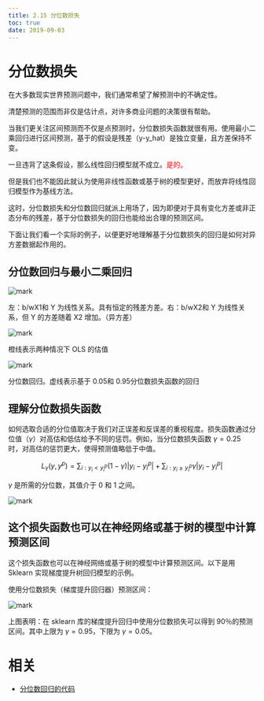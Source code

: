 ```yaml
---
title: 2.15 分位数损失
toc: true
date: 2019-09-03
---
```

# 分位数损失

在大多数现实世界预测问题中，我们通常希望了解预测中的不确定性。

清楚预测的范围而非仅是估计点，对许多商业问题的决策很有帮助。

当我们更关注区间预测而不仅是点预测时，分位数损失函数就很有用。使用最小二乘回归进行区间预测，基于的假设是残差（y-y_hat）是独立变量，且方差保持不变。

一旦违背了这条假设，那么线性回归模型就不成立。<span style="color:red;">是的。</span>

但是我们也不能因此就认为使用非线性函数或基于树的模型更好，而放弃将线性回归模型作为基线方法。

这时，分位数损失和分位数回归就派上用场了，因为即便对于具有变化方差或非正态分布的残差，基于分位数损失的回归也能给出合理的预测区间。

下面让我们看一个实际的例子，以便更好地理解基于分位数损失的回归是如何对异方差数据起作用的。

## 分位数回归与最小二乘回归


![mark](http://images.iterate.site/blog/image/20190902/j4SnaE7CSRyh.png?imageslim)

左：b/wX1和 Y 为线性关系。具有恒定的残差方差。右：b/wX2和 Y 为线性关系，但 Y 的方差随着 X2 增加。（异方差）


![mark](http://images.iterate.site/blog/image/20190902/82lCIDfQoubr.png?imageslim)


橙线表示两种情况下 OLS 的估值

![mark](http://images.iterate.site/blog/image/20190902/5rfTapV0mJWi.png?imageslim)

分位数回归。虚线表示基于 0.05和 0.95分位数损失函数的回归

## 理解分位数损失函数

如何选取合适的分位值取决于我们对正误差和反误差的重视程度。损失函数通过分位值（$\gamma$）对高估和低估给予不同的惩罚。例如，当分位数损失函数 $\gamma =0.25$ 时，对高估的惩罚更大，使得预测值略低于中值。

$$
L_{\gamma}\left(y, y^{p}\right)=\sum_{i : y_{i}<y_{i}^{p}}(1-\gamma)\left|y_{i}-y_{i}^{p}\right|+\sum_{i : y_{i} \geq y_{i}^{p}} \gamma\left|y_{i}-y_{i}^{p}\right|
$$

$\gamma$ 是所需的分位数，其值介于 0 和 1 之间。

![mark](http://images.iterate.site/blog/image/20190902/l5b55IkcuykL.png?imageslim)

## 这个损失函数也可以在神经网络或基于树的模型中计算预测区间

这个损失函数也可以在神经网络或基于树的模型中计算预测区间。以下是用 Sklearn 实现梯度提升树回归模型的示例。

使用分位数损失（梯度提升回归器）预测区间：

![mark](http://images.iterate.site/blog/image/20190902/7HcbnQaPBOVP.png?imageslim)



上图表明：在 sklearn 库的梯度提升回归中使用分位数损失可以得到 90％的预测区间。其中上限为 $\gamma=0.95$，下限为 $\gamma=0.05$。



# 相关

- [分位数回归的代码](https://github.com/groverpr/Machine-Learning/blob/master/notebooks/09_Quantile_Regression.ipynb)

